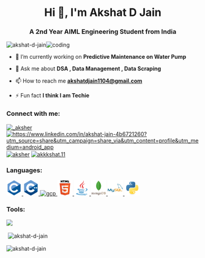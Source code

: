 <h1 align="center">Hi 👋, I'm Akshat D Jain</h1>
<h3 align="center">A 2nd Year AIML Engineering Student from India</h3>


<img align="right" alt="coding" width="400" src="https://media.licdn.com/dms/image/D4D12AQH4mcQALwgZ7Q/article-cover_image-shrink_600_2000/0/1691989932071?e=2147483647&v=beta&t=uwm5lxFiqURXuzG_xnf9hrIr-_sojSaQ4ggruUAYsmU">

<p align="left"> <img src="https://komarev.com/ghpvc/?username=akshat-d-jain&label=Profile%20views&color=0e75b6&style=flat" alt="akshat-d-jain" /> </p>

- 🔭 I’m currently working on **Predictive Maintenance on Water Pump**

- 💬 Ask me about **DSA , Data Management , Data Scraping**

- 📫 How to reach me **akshatdjain1104@gmail.com**

- ⚡ Fun fact **I think I am Techie**

<h3 align="left">Connect with me:</h3>
<p align="left">
<a href="https://twitter.com/_aksher" target="blank"><img align="center" src="https://raw.githubusercontent.com/rahuldkjain/github-profile-readme-generator/master/src/images/icons/Social/twitter.svg" alt="_aksher" height="30" width="40" /></a>
<a href="https://linkedin.com/in/https://www.linkedin.com/in/akshat-jain-4b6721260?utm_source=share&utm_campaign=share_via&utm_content=profile&utm_medium=android_app" target="blank"><img align="center" src="https://raw.githubusercontent.com/rahuldkjain/github-profile-readme-generator/master/src/images/icons/Social/linked-in-alt.svg" alt="https://www.linkedin.com/in/akshat-jain-4b6721260?utm_source=share&utm_campaign=share_via&utm_content=profile&utm_medium=android_app" height="30" width="40" /></a>
<a href="https://kaggle.com/aksher" target="blank"><img align="center" src="https://raw.githubusercontent.com/rahuldkjain/github-profile-readme-generator/master/src/images/icons/Social/kaggle.svg" alt="aksher" height="30" width="40" /></a>
<a href="https://instagram.com/akkkshat.11" target="blank"><img align="center" src="https://raw.githubusercontent.com/rahuldkjain/github-profile-readme-generator/master/src/images/icons/Social/instagram.svg" alt="akkkshat.11" height="30" width="40" /></a>
</p>

<h3 align="left">Languages:</h3>
<p align="left"> <a href="https://www.cprogramming.com/" target="_blank" rel="noreferrer"> <img src="https://raw.githubusercontent.com/devicons/devicon/master/icons/c/c-original.svg" alt="c" width="40" height="40"/> </a> <a href="https://www.w3schools.com/cpp/" target="_blank" rel="noreferrer"> <img src="https://raw.githubusercontent.com/devicons/devicon/master/icons/cplusplus/cplusplus-original.svg" alt="cplusplus" width="40" height="40"/> </a> <a href="https://cloud.google.com" target="_blank" rel="noreferrer"> <img src="https://www.vectorlogo.zone/logos/google_cloud/google_cloud-icon.svg" alt="gcp" width="40" height="40"/> </a> <a href="https://www.w3.org/html/" target="_blank" rel="noreferrer"> <img src="https://raw.githubusercontent.com/devicons/devicon/master/icons/html5/html5-original-wordmark.svg" alt="html5" width="40" height="40"/> </a> <a href="https://www.java.com" target="_blank" rel="noreferrer"> <img src="https://raw.githubusercontent.com/devicons/devicon/master/icons/java/java-original.svg" alt="java" width="40" height="40"/> </a> <a href="https://www.mongodb.com/" target="_blank" rel="noreferrer"> <img src="https://raw.githubusercontent.com/devicons/devicon/master/icons/mongodb/mongodb-original-wordmark.svg" alt="mongodb" width="40" height="40"/> </a> <a href="https://www.mysql.com/" target="_blank" rel="noreferrer"> <img src="https://raw.githubusercontent.com/devicons/devicon/master/icons/mysql/mysql-original-wordmark.svg" alt="mysql" width="40" height="40"/> </a> <a href="https://www.python.org" target="_blank" rel="noreferrer"> <img src="https://raw.githubusercontent.com/devicons/devicon/master/icons/python/python-original.svg" alt="python" width="40" height="40"/> </a> </p>

<h3 align="left">Tools:</h3>
<p align="left"><img src="https://skillicons.dev/icons?i=c,c+,java,googlecloud,mysql,python,vscode,replit,github,mongodb"> </a> </p>
<p>&nbsp;<img align="center" src="https://github-readme-stats.vercel.app/api?username=akshat-d-jain&show_icons=true&locale=en" alt="akshat-d-jain" /></p>

<p><img align="center" src="https://github-readme-streak-stats.herokuapp.com/?user=akshat-d-jain&" alt="akshat-d-jain" /></p>
